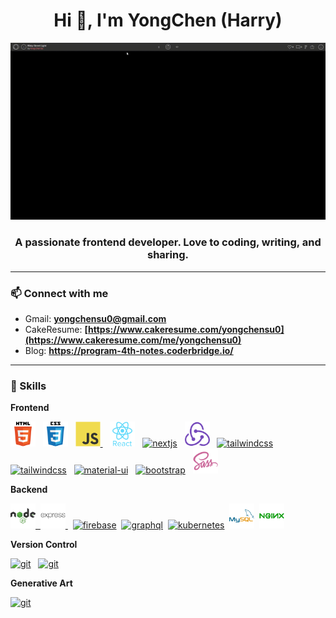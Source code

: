<h1 align="center">Hi 👋, I'm YongChen (Harry)</h1>

<p align="center">
<img src="https://raw.githubusercontent.com/YongChenSu/YongChenSu/main/banner.gif">
</p>

<h3 align="center">A passionate frontend developer. Love to coding, writing, and sharing.</h3>

-------------

<h3 align="left">📫 Connect with me</h3>

- Gmail: **yongchensu0@gmail.com**
- CakeResume: **[https://www.cakeresume.com/yongchensu0](https://www.cakeresume.com/me/yongchensu0)**
- Blog: **https://program-4th-notes.coderbridge.io/**

-------------

<h3 align="left">🌱 Skills</h3>

**Frontend**

<a href="https://www.w3.org/html/" target="_blank"><img src="https://raw.githubusercontent.com/devicons/devicon/master/icons/html5/html5-original-wordmark.svg" alt="html5" width="40" height="40"/></a>&nbsp;&nbsp; <a href="https://www.w3schools.com/css/" target="_blank"><img src="https://raw.githubusercontent.com/devicons/devicon/master/icons/css3/css3-original-wordmark.svg" alt="css3" width="40" height="40"/></a>&nbsp;&nbsp; <a href="https://developer.mozilla.org/en-US/docs/Web/JavaScript" target="_blank"><img src="https://raw.githubusercontent.com/devicons/devicon/master/icons/javascript/javascript-original.svg" alt="javascript" width="40" height="40"/> </a>&nbsp;&nbsp; <a href="https://reactjs.org/" target="_blank"><img src="https://raw.githubusercontent.com/devicons/devicon/master/icons/react/react-original-wordmark.svg" alt="react" width="40" height="40"/></a>&nbsp;&nbsp; <a href="https://nextjs.org/" target="_blank"><img src="https://cdn.worldvectorlogo.com/logos/nextjs-3.svg" alt="nextjs" width="40" height="40"/></a>&nbsp;&nbsp; <a href="https://redux.js.org" target="_blank"><img src="https://raw.githubusercontent.com/devicons/devicon/master/icons/redux/redux-original.svg" alt="redux" width="40" height="40"/></a>&nbsp;&nbsp; <a href="https://styled-components.com/" target="_blank"><img src="https://cdn-images-1.medium.com/max/1200/1*N0XV3gco7Ed4brMoxwdjVg@2x.png" alt="tailwindcss" width="40" height="40"/></a>&nbsp;&nbsp; <a href="https://tailwindcss.com/" target="_blank"><img src="https://camo.githubusercontent.com/53b9876cd8e38928387c6824043b0e2772b15b1bfdb7f42d0864216abbf3dfe8/68747470733a2f2f7265666163746f72696e6775692e6e7963332e63646e2e6469676974616c6f6365616e7370616365732e636f6d2f7461696c77696e642d6c6f676f2e737667" alt="tailwindcss" width="100" height="40"/></a>&nbsp;&nbsp; <a href="https://material-ui.com/" target="_blank"><img src="https://material-ui.com/static/logo_raw.svg" alt="material-ui" width="40" height="40"/></a>&nbsp;&nbsp; <a href="https://getbootstrap.com/" target="_blank"><img src="https://avatars.githubusercontent.com/u/2918581?s=200&v=4" alt="bootstrap" width="40" height="40"/></a>&nbsp;&nbsp; <a href="https://sass-lang.com" target="_blank"><img src="https://raw.githubusercontent.com/devicons/devicon/master/icons/sass/sass-original.svg" alt="sass" width="40" height="40"/></a>&nbsp;&nbsp; 


**Backend**

<a href="https://nodejs.org" target="_blank"><img src="https://raw.githubusercontent.com/devicons/devicon/master/icons/nodejs/nodejs-original-wordmark.svg" alt="nodejs" width="40" height="40"/>&nbsp;&nbsp;<a href="https://expressjs.com" target="_blank"><img src="https://raw.githubusercontent.com/devicons/devicon/master/icons/express/express-original-wordmark.svg" alt="express" width="40" height="40"/> </a>&nbsp;&nbsp;<a href="https://firebase.google.com/" target="_blank"><img src="https://www.vectorlogo.zone/logos/firebase/firebase-icon.svg" alt="firebase" width="40" height="40"/></a>&nbsp;&nbsp;<a href="https://graphql.org" target="_blank"><img src="https://www.vectorlogo.zone/logos/graphql/graphql-icon.svg" alt="graphql" width="40" height="40"/></a>&nbsp;&nbsp;<a href="https://kubernetes.io" target="_blank"><img src="https://www.vectorlogo.zone/logos/kubernetes/kubernetes-icon.svg" alt="kubernetes" width="40" height="40"/></a>&nbsp;&nbsp;<a href="https://www.mysql.com/" target="_blank"><img src="https://raw.githubusercontent.com/devicons/devicon/master/icons/mysql/mysql-original-wordmark.svg" alt="mysql" width="40" height="40"/></a>&nbsp;&nbsp;<a href="https://www.nginx.com" target="_blank"><img src="https://raw.githubusercontent.com/devicons/devicon/master/icons/nginx/nginx-original.svg" alt="nginx" width="40" height="40"/></a>&nbsp;&nbsp;</a>&nbsp;&nbsp;

**Version Control**

<a href="https://git-scm.com/" target="_blank"><img src="https://www.vectorlogo.zone/logos/git-scm/git-scm-icon.svg" alt="git" width="40" height="40"/></a>&nbsp;&nbsp; <a href="https://github.com/YongChenSu" target="_blank"><img src="https://upload.wikimedia.org/wikipedia/commons/9/91/Octicons-mark-github.svg" alt="git" width="40" height="40"/></a>&nbsp;&nbsp;

**Generative Art**

<a href="https://p5js.org/" target="_blank"><img src="https://p5js.org/assets/img/p5js.svg" alt="git" width="40" height="40"/></a>&nbsp;&nbsp; 
